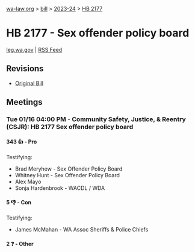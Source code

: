 [wa-law.org](/) > [bill](/bill/) > [2023-24](/bill/2023-24/) > [HB 2177](/bill/2023-24/hb/2177/)

# HB 2177 - Sex offender policy board
[leg.wa.gov](https://app.leg.wa.gov/billsummary?BillNumber=2177&Year=2023&Initiative=false) | [RSS Feed](./rss.xml)

## Revisions
* [Original Bill](1/)

## Meetings
### Tue 01/16 04:00 PM - Community Safety, Justice, & Reentry (CSJR): HB 2177 Sex offender policy board
#### 343 👍 - Pro
Testifying:
* Brad Meryhew - Sex Offender Policy Board
* Whitney Hunt - Sex Offender Policy Board
* Alex Mayo
* Sonja Hardenbrook - WACDL / WDA

#### 5 👎 - Con
Testifying:
* James McMahan - WA Assoc Sheriffs & Police Chiefs

#### 2 ❓ - Other
